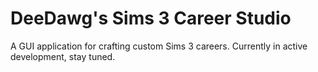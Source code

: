 # DeeDawg's Sims 3 Career Studio
A GUI application for crafting custom Sims 3 careers. Currently in active development, stay tuned.